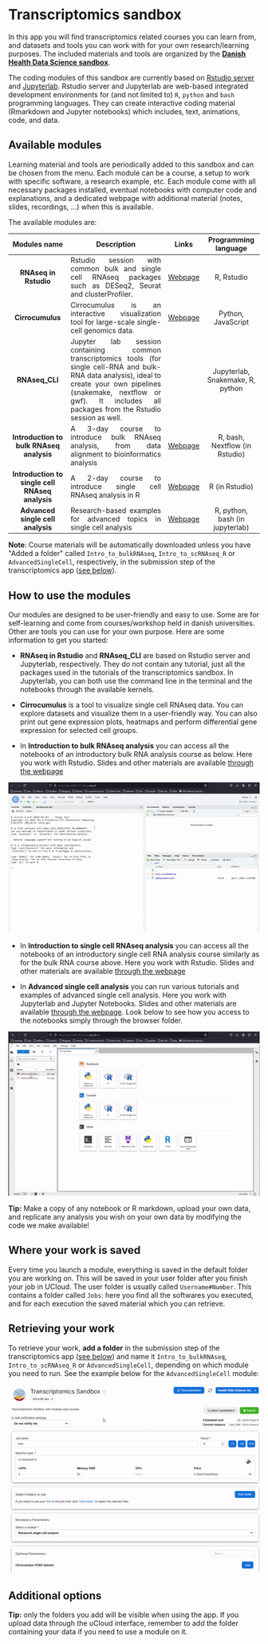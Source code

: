 # Transcriptomics sandbox

In this app you will find transcriptomics related courses you can learn from, and datasets and tools you can work with for your own research/learning purposes. The included materials and tools are organized by the **[Danish Health Data Science sandbox](https://hds-sandbox.github.io)**.

The coding modules of this sandbox are currently based on [Rstudio server](https://www.rstudio.com/) and [Jupyterlab](https://jupyter.org/). Rstudio server and Jupyterlab are web-based integrated development environments for (and not limited to) `R`, `python` and `bash` programming languages. They can create interactive coding material (Rmarkdown and Jupyter notebooks) which includes, text, animations, code, and data. 

## Available modules

Learning material and tools are periodically added to this sandbox and can be chosen from the menu. Each module can be a course, a setup to work with specific software, a research example, etc. Each module come with all necessary packages installed, eventual notebooks with computer code and explanations, and a dedicated webpage with additional material (notes, slides, recordings, ...) when this is available.

The available modules are:

| Modules name | Description | Links | Programming language |
| :-----------: | :-----------: | :-----------: | :-----------: |
| **RNAseq in Rstudio**  | <div style="text-align: justify"> Rstudio session with common bulk and single cell RNAseq packages such as DESeq2, Seurat and clusterProfiler. </div> | [Webpage](https://posit.co/) | R, Rstudio |
| **Cirrocumulus**  | <div style="text-align: justify"> Cirrocumulus is an interactive visualization tool for large-scale single-cell genomics data. </div> | [Webpage](https://cirrocumulus.readthedocs.io/en/latest/) | Python, JavaScript |
| **RNAseq_CLI**  | <div style="text-align: justify"> Jupyter lab session containing common transcriptomics tools (for single cell-RNA and bulk-RNA data analysis), ideal to create your own pipelines (snakemake, nextflow or gwf). It includes all packages from the Rstudio session as well. | |  Jupyterlab, Snakemake, R, python |
| **Introduction to bulk RNAseq analysis** |<div style="text-align: justify"> A 3-day course to introduce bulk RNAseq analysis, from data alignment to bioinformatics analysis </div> | [Webpage](https://hds-sandbox.github.io/bulk_RNAseq_course/) | R, bash, Nextflow (in Rstudio) |
| **Introduction to single cell RNAseq analysis** |<div style="text-align: justify"> A 2-day course to introduce single cell RNAseq analysis in R </div> | [Webpage](https://hds-sandbox.github.io/scRNAseq_course/) | R (in Rstudio) |
| **Advanced single cell analysis** |<div style="text-align: justify"> Research-based examples for advanced topics in single cell analysis </div> | [Webpage](https://hds-sandbox.github.io/AdvancedSingleCell/) | R, python, bash (in jupyterlab) |


**Note**: Course materials will be automatically downloaded unless you have "Added a folder" called `Intro_to_bulkRNAseq`, `Intro_to_scRNAseq_R` or `AdvancedSingleCell`, respectively, in the submission step of the transcriptomics app ([see below](#additional-options)).

## How to use the modules

Our modules are designed to be user-friendly and easy to use. Some are for self-learning and come from courses/workshop held in danish universities. Other are tools you can use for your own purpose. Here are some information to get you started:

- **RNAseq in Rstudio** and **RNAseq_CLI** are based on Rstudio server and Jupyterlab, respectively. They do not contain any tutorial, just all the packages used in the tutorials of the transcriptomics sandbox. In Jupyterlab, you can both use the command line in the terminal and the notebooks through the available kernels.

- **Cirrocumulus** is a tool to visualize single cell RNAseq data. You can explore datasets and visualize them in a user-friendly way. You can also print out gene expression plots, heatmaps and perform differential gene expression for selected cell groups.

- In **Introduction to bulk RNAseq analysis** you can access all the notebooks of an introductory bulk RNA analysis course as below. Here you work with Rstudio. Slides and other materials are available [through the webpage](https://hds-sandbox.github.io/bulk_RNAseq_course/)

![](BulkRNA_OpenNotebooks.gif)

- In **Introduction to single cell RNAseq analysis** you can access all the notebooks of an introductory single cell RNA analysis course similarly as for the bulk RNA course above. Here you work with Rstudio. Slides and other materials are available [through the webpage](https://hds-sandbox.github.io/scRNAseq_course/)

- In **Advanced single cell analysis** you can run various tutorials and examples of advanced single cell analysis. Here you work with Jupyterlab and Jupyter Notebooks. Slides and other materials are available [through the webpage](https://hds-sandbox.github.io/AdvancedSingleCell/). Look below to see how you access to the notebooks simply through the browser folder.

![](AdvSingleCell_OpenNotebooks.gif)

**Tip:** Make a copy of any notebook or R markdown, upload your own data, and replicate any analysis you wish on your own data by modifying the code we make available! 

## Where your work is saved

Every time you launch a module, everything is saved in the default folder you are working on. This  will be saved in your user folder after you finish your job in UCloud. The user folder is usually called `Username#Number`. This contains a folder called `Jobs`: here you find all the softwares you executed, and for each execution the saved material which you can retrieve.

## Retrieving your work

To retrieve your work, **add a folder** in the submission step of the transcriptomics app ([see below](#additional-options)) and name it `Intro_to_bulkRNAseq`, `Intro_to_scRNAseq_R` or `AdvancedSingleCell`, depending on which module you need to run. See the example below for the `AdvancedSingleCell` module:

![](AddFolderFromCourse.gif)

 <a id="additional-options"></a>
## Additional options

**Tip:** only the folders you add will be visible when using the app. If you upload data through the uCloud interface, remember to add the folder containing your data if you need to use a module on it.
